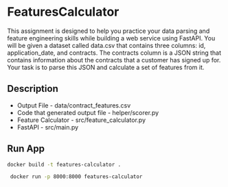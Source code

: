 # FeaturesCalculator

This assignment is designed to help you practice your data parsing and feature engineering skills
while building a web service using FastAPI. You will be given a dataset called data.csv that contains
three columns: id, application_date, and contracts. The contracts column is a JSON string that
contains information about the contracts that a customer has signed up for. Your task is to parse
this JSON and calculate a set of features from it.

## Description
* Output File - data/contract_features.csv
* Code that generated output file - helper/scorer.py
* Feature Calculator - src/feature_calculator.py
* FastAPI - src/main.py

## Run App

```sh  
docker build -t features-calculator .
```

```sh  
 docker run -p 8000:8000 features-calculator
```